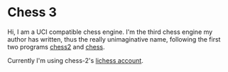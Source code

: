 # Chess 3

Hi, I am a UCI compatible chess engine. I'm the third chess engine my author has written, thus the really unimaginative name, following the first two programs [chess2](https://github.com/paulsonkoly/chess-2) and [chess](https://github.com/paulsonkoly/chess).

Currently I'm using chess-2's [lichess account](http://lichess.org/@/chess-2-bot).
